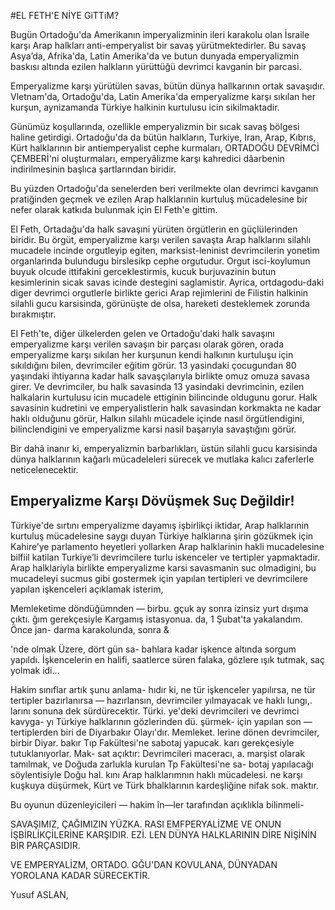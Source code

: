 #EL FETH'E NİYE GiTTiM?

Bugün Ortadoğu'da Amerikanın imperyalizminin ileri karakolu olan İsraile karşı Arap halkları anti-emperyalist bir savaş yürütmektedirler. Bu savaş Asya’da, Afrika'da, Latin Amerika'da ve butun dunyada emperyalizmin baskısı altında ezilen halkların yürüttüğü devrimci kavganin bir parcasi.

Emperyalizme karşı yürütülen savas, bütün dünya hallkarının ortak savaşıdır. Vletnam'da, Ortadoğu'da, Latin Amerika'da emperyalizme karşı sıkılan her kurşun, aynizamanda Türkiye halkinin kurtulusu icin sikilmaktadir.</p>
Günümüz koşullarında, ozellikle emperyalizmin bir sıcak savaş bölgesi haline getirdigi. Ortadoğu'da da bütün halkların, Turkiye, Iran, Arap, Kıbrıs, Kürt halklarının bir antiemperyalist cephe kurmaları, ORTADOĞU DEVRİMCİ ÇEMBERİ'ni oluşturmaları, emperyâlizme karşı kahredici dâarbenin indirilmesinin başlıca şartlarından biridir.

Bu yüzden Ortadoğu'da senelerden beri verilmekte olan devrimci kavganın pratiğinden geçmek ve ezilen Arap halklarınin kurtuluş mücadelesine bir nefer olarak katkıda bulunmak için El Feth'e gittim.

El Feth, Ortadağu'da halk savaşıni yürüten örgütlerin en güçlülerinden biridir. Bu örgüt, emperyalizme karşı verilen savaşta Arap halklarını silahlı mucadele incinde orgutleyip egiten, marksist-leninist devrimcilerin yonetim organlarinda bulundugu birslesikp cephe orgutudur. Orgut isci-koylumun buyuk olcude ittifakini gerceklestirmis, kucuk burjuvazinin butun kesimlerinin sicak savas icinde destegini saglamistir. Ayrica, ortdagodu-daki diger devrimci orgutlerle birlikte gerici Arap rejimlerini de Filistin halkinin silahli gucu karsisinda, görünüşte de olsa, hareketi desteklemek zorunda bırakmıştır.

EI Feth'te, diğer ülkelerden gelen ve Ortadoğu'daki halk savaşını emperyalizme karşı verilen savaşın bir parçası olarak gören, orada emperyalizme karşı sıkılan her kurşunun kendi halkının kurtuluşu için sıkıldığını bilen, devrimciler eğitim görür. 13 yasindaki çocugundan 80 yaşındaki ihtiyarına kadar halk savaşçılarıyla birlikte omuz omuza savasa girer. Ve devrimciler, bu halk savasinda 13 yasindaki devrimcinin, ezilen halkalarin kurtulusu icin mucadele ettiginin bilincinde oldugunu gorur. Halk savasinin kudretini ve emperyalistlerin halk savasindan korkmakta ne kadar haklı olduğunu görür, Halkın silahlı mücadele içinde nasıl örgütlendigini, bilinclendigini ve emperyalizme karsi nasil başarıyla savaştığını görür.

Bir dahâ inanır ki, emperyalizmin barbarlıkları, üstün silahli gucu karsisinda dünya halklarının kağarlı mücadeleleri sürecek ve mutlaka kalıcı zaferlerle neticelenecektir.

## Emperyalizme Karşı Dövüşmek Suç Değildir!

Türkiye'de sırtını emperyalizme dayamış işbirlikçi iktidar, Arap halklarınin kurtuluş mücadelesine saygı duyan Türkiye halklarına şirin gözükmek için Kahire’ye parlamento heyetleri yollarken Arap halklarinin hakli mucadelesine bilfiil katilan Turkiye’li devrimcilere turlu iskenceler ve tertipler yapmaktadir. Arap halklariyla birlikte emperyalizme karsi savasmanin suc olmadigini, bu mucadeleyi sucmus gibi gostermek için yapılan tertipleri ve devrimcilere yapılan işkenceleri açıklamak isterim,

Memleketime döndüğümnden — birbu.
gçuk ay sonra izinsiz yurt dışıma çıktı.
ğım gerekçesiyle Kargamış istasyonua.
da, 1 Şubat'ta yakalandım. Önce jan-
darma karakolunda, sonra &

'nde olmak Üzere, dört gün sa-
bahlara kadar işkence altında sorgum
yapıldı. İşkencelerin en halifi, saatlerce
süren falaka, gözlere ışık tutmak, saç
yolmak idi...

Hakim sınıflar artık şunu anlama-
hıdır ki, ne tür işkenceler yapılırsa, ne
tür tertipler bazırlanırsa — hazırlansın,
devrimciler yılmayacak ve haklı lungı,.
larını sonuna dek sürdürecektir. Türki.
ye'deki devrimcileri ve devrimci kavyga-
yı Türkiye halklarının gözlerinden dü.
şürmek- için yapılan son — tertiplerden
biri de Diyarbakır Olayı'dır. Memleket.
lerine dönen devrimciler, birbir Diyar.
bakır Tıp Fakültesi'ne sabotaj yapucak.
karı gerekçesiyle tutuklanıyorlar. Mak-
sat açıktır: Devrimcileri maceracı, a.
marşist olarak tamılmak, ve Doğuda
zarlukla kurulan Tp Fakültesi'ne sa-
botaj yapılacağı söylentisiyle Doğu hal.
kını Arap halklarımnın haklı mücadelesi.
ne karşı kuşkuya düşürmek, Kürt ve
Türk bhalklarının kardeşliğine nifak sok.
maktır.

Bu oyunun düzenleyicileri — hakim
în—ler tarafından açıklıkla bilinmeli-

SAVAŞIMIZ, ÇAĞIMIZIN YÜZKA.
RASI EMFPERYALİZME VE ONUN
İŞBİRLİKÇİLERİNE KARŞIDIR. EZİ.
LEN DÜNYA HALKLARININ DİRE
NİŞİNİN BİR PARÇASIDIR.

VE EMPERYALİZM, ORTADO.
GĞU'DAN KOVULANA, DÜNYADAN
YOROLANA KADAR SÜRECEKTİR.

Yusuf ASLAN,